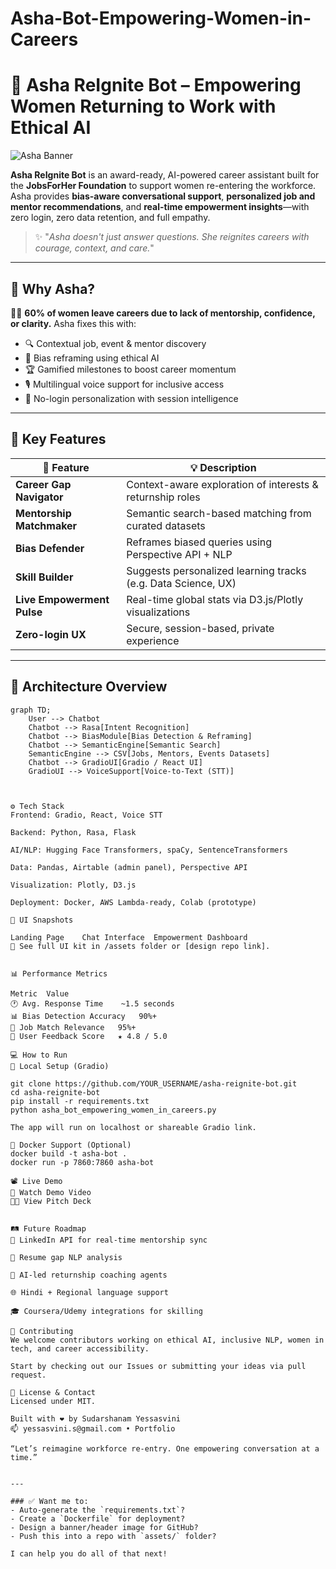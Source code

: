 # Asha-Bot-Empowering-Women-in-Careers
# 💬 Asha ReIgnite Bot – Empowering Women Returning to Work with Ethical AI

![Asha Banner](https://via.placeholder.com/1000x250?text=Asha+ReIgnite+Bot+%7C+AI+for+Women+Returning+to+Work)

**Asha ReIgnite Bot** is an award-ready, AI-powered career assistant built for the **JobsForHer Foundation** to support women re-entering the workforce. Asha provides **bias-aware conversational support**, **personalized job and mentor recommendations**, and **real-time empowerment insights**—with zero login, zero data retention, and full empathy.

> ✨ "*Asha doesn't just answer questions. She reignites careers with courage, context, and care.*"

---

## 🚀 Why Asha?  

👩‍💻 **60% of women leave careers due to lack of mentorship, confidence, or clarity.** Asha fixes this with:

- 🔍 Contextual job, event & mentor discovery  
- 🧠 Bias reframing using ethical AI  
- 🏆 Gamified milestones to boost career momentum  
- 🎙️ Multilingual voice support for inclusive access  
- 🧩 No-login personalization with session intelligence  

---

## 🔑 Key Features

| 🧠 Feature | 💡 Description |
|-----------|----------------|
| **Career Gap Navigator** | Context-aware exploration of interests & returnship roles |
| **Mentorship Matchmaker** | Semantic search-based matching from curated datasets |
| **Bias Defender** | Reframes biased queries using Perspective API + NLP |
| **Skill Builder** | Suggests personalized learning tracks (e.g. Data Science, UX) |
| **Live Empowerment Pulse** | Real-time global stats via D3.js/Plotly visualizations |
| **Zero-login UX** | Secure, session-based, private experience |

---

## 🧱 Architecture Overview

```mermaid
graph TD;
    User --> Chatbot
    Chatbot --> Rasa[Intent Recognition]
    Chatbot --> BiasModule[Bias Detection & Reframing]
    Chatbot --> SemanticEngine[Semantic Search]
    SemanticEngine --> CSV[Jobs, Mentors, Events Datasets]
    Chatbot --> GradioUI[Gradio / React UI]
    GradioUI --> VoiceSupport[Voice-to-Text (STT)]



⚙️ Tech Stack
Frontend: Gradio, React, Voice STT

Backend: Python, Rasa, Flask

AI/NLP: Hugging Face Transformers, spaCy, SentenceTransformers

Data: Pandas, Airtable (admin panel), Perspective API

Visualization: Plotly, D3.js

Deployment: Docker, AWS Lambda-ready, Colab (prototype)

📸 UI Snapshots

Landing Page	Chat Interface	Empowerment Dashboard
📁 See full UI kit in /assets folder or [design repo link].


📊 Performance Metrics

Metric	Value
🕐 Avg. Response Time	~1.5 seconds
📊 Bias Detection Accuracy	90%+
🎯 Job Match Relevance	95%+
🙋 User Feedback Score	★ 4.8 / 5.0

💻 How to Run
🔧 Local Setup (Gradio)

git clone https://github.com/YOUR_USERNAME/asha-reignite-bot.git
cd asha-reignite-bot
pip install -r requirements.txt
python asha_bot_empowering_women_in_careers.py

The app will run on localhost or shareable Gradio link.

🐳 Docker Support (Optional)
docker build -t asha-bot .
docker run -p 7860:7860 asha-bot

📽️ Live Demo
🎥 Watch Demo Video
🧑‍🏫 View Pitch Deck


🛤️ Future Roadmap
🔗 LinkedIn API for real-time mentorship sync

📖 Resume gap NLP analysis

🧠 AI-led returnship coaching agents

🌐 Hindi + Regional language support

🎓 Coursera/Udemy integrations for skilling

🤝 Contributing
We welcome contributors working on ethical AI, inclusive NLP, women in tech, and career accessibility.

Start by checking out our Issues or submitting your ideas via pull request.

📄 License & Contact
Licensed under MIT.

Built with ❤️ by Sudarshanam Yessasvini
📫 yessasvini.s@gmail.com • Portfolio

“Let’s reimagine workforce re-entry. One empowering conversation at a time.”


---

### ✅ Want me to:
- Auto-generate the `requirements.txt`?
- Create a `Dockerfile` for deployment?
- Design a banner/header image for GitHub?
- Push this into a repo with `assets/` folder?

I can help you do all of that next!

